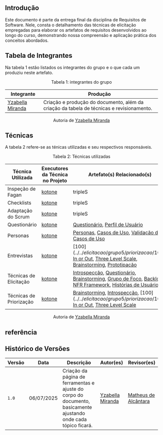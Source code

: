 ## Introdução

Este documento é parte da entrega final da disciplina de Requisitos de Software. Nele, consta o detalhamento das técnicas de elicitação empregadas para elaborar os artefatos de requisitos desenvolvidos ao longo do curso, demonstrando nossa compreensão e aplicação prática dos conceitos abordados.

## Tabela de Integrantes

Na tabela 1 estão listados os integrantes do grupo e o que cada um produziu neste artefato.

<p align="center">Tabela 1: integrantes do grupo</p>

<table>
  <thead>
    <tr>
      <th>Integrante</th>
      <th>Produção</th>
    </tr>
  </thead>
  <tbody>
    <tr>
      <td><a href="https://github.com/redjsun">Yzabella Miranda</a></td>
      <td>Criação e produção do documento, além da criação da tabela de técnicas e revisionamento. </td>
    </tr>
  </tbody>
</table>
<p align="center">Autoria de <a href="https://github.com/redjsun">Yzabella Miranda</a></p>


## Técnicas
A tabela 2 refere-se as ténicas utilizadas e seu respectivos responsáveis.

<p align="center">Tabela 2: Técnicas utilizadas</p>
                                                               
| Técnica Utilizada | Executores da Técnica no Projeto | Artefato(s) Relacionado(s) |
|---|---|---|
| Inspeção de Fagan | [kotone](https://github.com/kotone) | tripleS |
| Checklists | [kotone](https://github.com/kotone) | tripleS |
| Adaptação do Scrum | [kotone](https://github.com/kotone) | tripleS |
| Questionário | [kotone](https://github.com/kotone) | [Questionário](../../elicitacao/grupo5/definicao-perfil_de_usuario/questionario), [Perfil de Usuário](../../elicitacao/grupo5/definicao-perfil_de_usuario/perfil-usuario) |
| Personas | [kotone](https://github.com/kotone) | [Personas](../../elicitacao/grupo5/personas), [Casos de Uso](../../modelagem-pt1/casos-de-uso), [Validação de Casos de Uso](../../modelagem-pt1/validacaoCasodeUso) |
| Entrevistas | [kotone](https://github.com/kotone) | [100$](../../elicitacao/grupo5/priorizacao/100$), [In or Out](../elicitacao/grupo5/priorizacao/inorout.md), [Three Level Scale](../../elicitacao/grupo5/priorizacao/threelevelscale), [Brainstorming](../../elicitacao/grupo5/brainstorm), [Prototipação](../../validacao/modelo) |
| Técnicas de Elicitação | [kotone](https://github.com/kotone) | [Introspecção](../../elicitacao/grupo5/introspeccao), [Questionário](../../elicitacao/grupo5/definicao-perfil_de_usuario/questionario), [Brainstorming](../../elicitacao/grupo5/brainstorm), [Grupo de Foco](../../elicitacao/grupo5/grupo-de-foco), [Backlog](../../modelagem-pt2/backlog), [NFR Framework](../../modelagem-pt2/nfr_framework), [Histórias de Usuário](../../modelagem-pt2/userstories) |
| Técnicas de Priorização | [kotone](https://github.com/kotone) | [Brainstorming](../../elicitacao/grupo5/brainstorm), [Introspecção](../../elicitacao/grupo5/introspeccao), [100$](../../elicitacao/grupo5/priorizacao/100$), [In or Out](../elicitacao/grupo5/priorizacao/inorout.md), [Three Level Scale](../../elicitacao/grupo5/priorizacao/threelevelscale) |

<p align="center">Autoria de <a href="https://github.com/redjsun">Yzabella Miranda</a></p>

## referência

## Histórico de Versões

| Versão | Data | Descrição | Autor(es) | Revisor(es) |
|--------|------|-----------|-----------|-------------|
| `1.0` | 06/07/2025 | Criação da página de ferramentas e ajuste do corpo do documento, basicamente ajustando onde cada tópico ficará. | [Yzabella Miranda](https://github.com/redjsun) | [Matheus de Alcântara](https://github.com/matheusdealcantara) | 